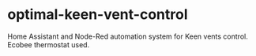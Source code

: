 # optimal-keen-vent-control
Home Assistant and Node-Red automation system for Keen vents control. Ecobee thermostat used.
